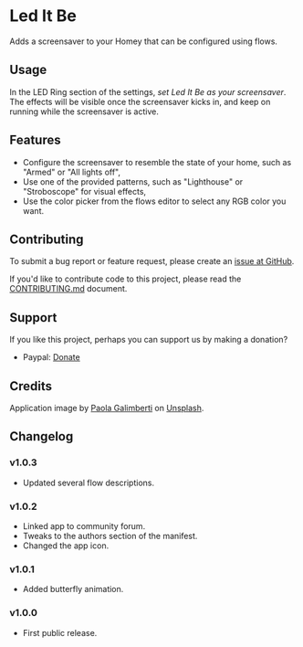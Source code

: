 # Led It Be

Adds a screensaver to your Homey that can be configured using flows.

## Usage

In the LED Ring section of the settings, *set Led It Be as your screensaver*. The effects will be
visible once the screensaver kicks in, and keep on running while the screensaver is active.

## Features

* Configure the screensaver to resemble the state of your home, such as "Armed" or "All lights off",
* Use one of the provided patterns, such as "Lighthouse" or "Stroboscope" for visual effects,
* Use the color picker from the flows editor to select any RGB color you want.

## Contributing

To submit a bug report or feature request, please create an [issue at GitHub](https://github.com/fellownet/leditbe/issues/new).

If you'd like to contribute code to this project, please read the
[CONTRIBUTING.md](https://github.com/fellownet/leditbe/blob/master/CONTRIBUTING.md) document.

## Support

If you like this project, perhaps you can support us by making a donation?
- Paypal: [Donate](https://www.paypal.com/cgi-bin/webscr?cmd=_s-xclick&hosted_button_id=VQNGE3N5L6MKS)

## Credits

Application image by [Paola Galimberti](https://unsplash.com/@paolaccia?utm_source=unsplash&utm_medium=referral&utm_content=creditCopyText) on [Unsplash](https://unsplash.com/search/photos/colors?utm_source=unsplash&utm_medium=referral&utm_content=creditCopyText).

## Changelog

### v1.0.3

* Updated several flow descriptions.

### v1.0.2

* Linked app to community forum.
* Tweaks to the authors section of the manifest.
* Changed the app icon.

### v1.0.1

* Added butterfly animation.

### v1.0.0

* First public release.

